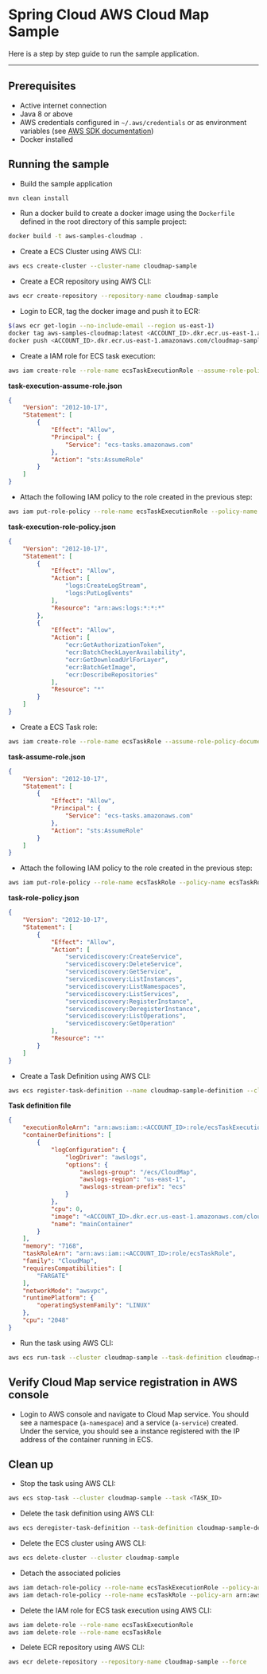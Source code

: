 # Spring Cloud AWS Cloud Map Sample

Here is a step by step guide to run the sample application.

----

## Prerequisites

* Active internet connection
* Java 8 or above
* AWS credentials configured in `~/.aws/credentials` or as environment variables (see [AWS SDK documentation](https://docs.aws.amazon.com/sdk-for-java/v1/developer-guide/credentials.html))
* Docker installed

## Running the sample

* Build the sample application

```bash
mvn clean install
```

* Run a docker build to create a docker image using the `Dockerfile` defined in the root directory of this sample project:

```bash
docker build -t aws-samples-cloudmap .
```

* Create a ECS Cluster using AWS CLI:

```bash
aws ecs create-cluster --cluster-name cloudmap-sample
```

* Create a ECR repository using AWS CLI:

```bash
aws ecr create-repository --repository-name cloudmap-sample
```

* Login to ECR, tag the docker image and push it to ECR:

```bash
$(aws ecr get-login --no-include-email --region us-east-1)
docker tag aws-samples-cloudmap:latest <ACCOUNT_ID>.dkr.ecr.us-east-1.amazonaws.com/cloudmap-sample:latest
docker push <ACCOUNT_ID>.dkr.ecr.us-east-1.amazonaws.com/cloudmap-sample:latest
```

* Create a IAM role for ECS task execution:

```bash
aws iam create-role --role-name ecsTaskExecutionRole --assume-role-policy-document file://task-execution-assume-role.json
```

**task-execution-assume-role.json**

```json
{
    "Version": "2012-10-17",
    "Statement": [
        {
            "Effect": "Allow",
            "Principal": {
                "Service": "ecs-tasks.amazonaws.com"
            },
            "Action": "sts:AssumeRole"
        }
    ]
}
```

* Attach the following IAM policy to the role created in the previous step:

```bash
aws iam put-role-policy --role-name ecsTaskExecutionRole --policy-name ecsTaskExecutionRole --policy-document file://task-execution-role-policy.json
```

**task-execution-role-policy.json**

```json
{
    "Version": "2012-10-17",
    "Statement": [
        {
            "Effect": "Allow",
            "Action": [
                "logs:CreateLogStream",
                "logs:PutLogEvents"
            ],
            "Resource": "arn:aws:logs:*:*:*"
        },
        {
            "Effect": "Allow",
            "Action": [
                "ecr:GetAuthorizationToken",
                "ecr:BatchCheckLayerAvailability",
                "ecr:GetDownloadUrlForLayer",
                "ecr:BatchGetImage",
                "ecr:DescribeRepositories"
            ],
            "Resource": "*"
        }
    ]
}
```

* Create a ECS Task role:

```bash
aws iam create-role --role-name ecsTaskRole --assume-role-policy-document file://task-assume-role.json
```

**task-assume-role.json**

```json
{
    "Version": "2012-10-17",
    "Statement": [
        {
            "Effect": "Allow",
            "Principal": {
                "Service": "ecs-tasks.amazonaws.com"
            },
            "Action": "sts:AssumeRole"
        }
    ]
}
```

* Attach the following IAM policy to the role created in the previous step:

```bash
aws iam put-role-policy --role-name ecsTaskRole --policy-name ecsTaskRole --policy-document file://task-role-policy.json
```

**task-role-policy.json**

```json
{
    "Version": "2012-10-17",
    "Statement": [
        {
            "Effect": "Allow",
            "Action": [
                "servicediscovery:CreateService",
                "servicediscovery:DeleteService",
                "servicediscovery:GetService",
                "servicediscovery:ListInstances",
                "servicediscovery:ListNamespaces",
                "servicediscovery:ListServices",
                "servicediscovery:RegisterInstance",
                "servicediscovery:DeregisterInstance",
                "servicediscovery:ListOperations",
                "servicediscovery:GetOperation"
            ],
            "Resource": "*"
        }
    ]
}
```

* Create a Task Definition using AWS CLI:

```bash
aws ecs register-task-definition --name cloudmap-sample-definition --cli-input-json file://task-definition.json
```

**Task definition file**

```json
{
    "executionRoleArn": "arn:aws:iam::<ACCOUNT_ID>:role/ecsTaskExecutionRole",
    "containerDefinitions": [
        {
            "logConfiguration": {
                "logDriver": "awslogs",
                "options": {
                    "awslogs-group": "/ecs/CloudMap",
                    "awslogs-region": "us-east-1",
                    "awslogs-stream-prefix": "ecs"
                }
            },
            "cpu": 0,
            "image": "<ACCOUNT_ID>.dkr.ecr.us-east-1.amazonaws.com/cloudmap-sample:latest",
            "name": "mainContainer"
        }
    ],
    "memory": "7168",
    "taskRoleArn": "arn:aws:iam::<ACCOUNT_ID>:role/ecsTaskRole",
    "family": "CloudMap",
    "requiresCompatibilities": [
        "FARGATE"
    ],
    "networkMode": "awsvpc",
    "runtimePlatform": {
        "operatingSystemFamily": "LINUX"
    },
    "cpu": "2048"
}
```

* Run the task using AWS CLI:

```bash
aws ecs run-task --cluster cloudmap-sample --task-definition cloudmap-sample-definition --launch-type FARGATE --network-configuration "awsvpcConfiguration={subnets=[<SUBNET_ID>],securityGroups=[<SECURITY_GROUP_ID>],assignPublicIp=ENABLED}"
```

## Verify Cloud Map service registration in AWS console

* Login to AWS console and navigate to Cloud Map service. You should see a namespace (`a-namespace`) and a service (`a-service`) created. Under the service, you should see a instance registered with the IP address of the container running in ECS.

## Clean up

* Stop the task using AWS CLI:

```bash
aws ecs stop-task --cluster cloudmap-sample --task <TASK_ID>
```

* Delete the task definition using AWS CLI:

```bash
aws ecs deregister-task-definition --task-definition cloudmap-sample-definition
```

* Delete the ECS cluster using AWS CLI:

```bash
aws ecs delete-cluster --cluster cloudmap-sample
```

* Detach the associated policies

```bash
aws iam detach-role-policy --role-name ecsTaskExecutionRole --policy-arn arn:aws:iam::<ACCOUNT_ID>:policy/ecsTaskExecutionRole
aws iam detach-role-policy --role-name ecsTaskRole --policy-arn arn:aws:iam::<ACCOUNT_ID>:policy/service-role/AmazonECSTaskExecutionRolePolicy
```

* Delete the IAM role for ECS task execution using AWS CLI:

```bash
aws iam delete-role --role-name ecsTaskExecutionRole
aws iam delete-role --role-name ecsTaskRole
```

* Delete ECR repository using AWS CLI:

```bash
aws ecr delete-repository --repository-name cloudmap-sample --force
```

